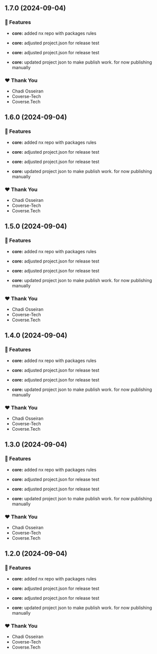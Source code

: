 ## 1.7.0 (2024-09-04)


### 🚀 Features

- **core:** added nx repo with packages rules

- **core:** adjusted project.json for release test

- **core:** adjusted project.json for release test

- **core:** updated project json to make publish work. for now publishing manually


### ❤️  Thank You

- Chadi Osseiran
- Coverse-Tech
- Coverse.Tech

## 1.6.0 (2024-09-04)


### 🚀 Features

- **core:** added nx repo with packages rules

- **core:** adjusted project.json for release test

- **core:** adjusted project.json for release test

- **core:** updated project json to make publish work. for now publishing manually


### ❤️  Thank You

- Chadi Osseiran
- Coverse-Tech
- Coverse.Tech

## 1.5.0 (2024-09-04)


### 🚀 Features

- **core:** added nx repo with packages rules

- **core:** adjusted project.json for release test

- **core:** adjusted project.json for release test

- **core:** updated project json to make publish work. for now publishing manually


### ❤️  Thank You

- Chadi Osseiran
- Coverse-Tech
- Coverse.Tech

## 1.4.0 (2024-09-04)


### 🚀 Features

- **core:** added nx repo with packages rules

- **core:** adjusted project.json for release test

- **core:** adjusted project.json for release test

- **core:** updated project json to make publish work. for now publishing manually


### ❤️  Thank You

- Chadi Osseiran
- Coverse-Tech
- Coverse.Tech

## 1.3.0 (2024-09-04)


### 🚀 Features

- **core:** added nx repo with packages rules

- **core:** adjusted project.json for release test

- **core:** adjusted project.json for release test

- **core:** updated project json to make publish work. for now publishing manually


### ❤️  Thank You

- Chadi Osseiran
- Coverse-Tech
- Coverse.Tech

## 1.2.0 (2024-09-04)


### 🚀 Features

- **core:** added nx repo with packages rules

- **core:** adjusted project.json for release test

- **core:** adjusted project.json for release test

- **core:** updated project json to make publish work. for now publishing manually


### ❤️  Thank You

- Chadi Osseiran
- Coverse-Tech
- Coverse.Tech